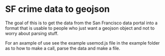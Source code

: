 # SF crime data to geojson

The goal of this is to get the data from the San Francisco data portal into a format that is usable to people who just want a geojson object and not to worry about parsing stuff.

For an axample of use see the example usemod.js file in the example folder as to how to make a call, parse the data and make a file.
